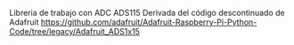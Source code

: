 Libreria de trabajo con ADC ADS115
Derivada del código descontinuado de Adafruit
https://github.com/adafruit/Adafruit-Raspberry-Pi-Python-Code/tree/legacy/Adafruit_ADS1x15
